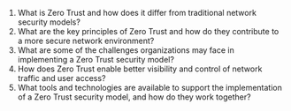 1. What is Zero Trust and how does it differ from traditional network security models?
2. What are the key principles of Zero Trust and how do they contribute to a more secure network environment?
3. What are some of the challenges organizations may face in implementing a Zero Trust security model?
4. How does Zero Trust enable better visibility and control of network traffic and user access?
5. What tools and technologies are available to support the implementation of a Zero Trust security model, and how do they work together?